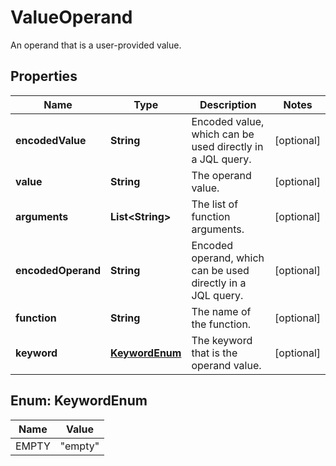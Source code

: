 

# ValueOperand

An operand that is a user-provided value.

## Properties

| Name | Type | Description | Notes |
|------------ | ------------- | ------------- | -------------|
|**encodedValue** | **String** | Encoded value, which can be used directly in a JQL query. |  [optional] |
|**value** | **String** | The operand value. |  [optional] |
|**arguments** | **List&lt;String&gt;** | The list of function arguments. |  [optional] |
|**encodedOperand** | **String** | Encoded operand, which can be used directly in a JQL query. |  [optional] |
|**function** | **String** | The name of the function. |  [optional] |
|**keyword** | [**KeywordEnum**](#KeywordEnum) | The keyword that is the operand value. |  [optional] |



## Enum: KeywordEnum

| Name | Value |
|---- | -----|
| EMPTY | &quot;empty&quot; |



